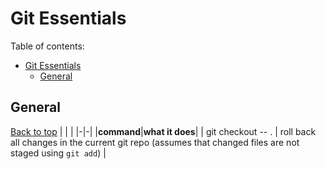 # Git Essentials

Table of contents:<br>
- [Git Essentials](#git-essentials)
  - [General](#general)
## General
[Back to top](#)
| | |
|-|-|
|__command__|__what it does__|
| git checkout -- . | roll back all changes in the current git repo (assumes that changed files are not staged using `git add`) | 



